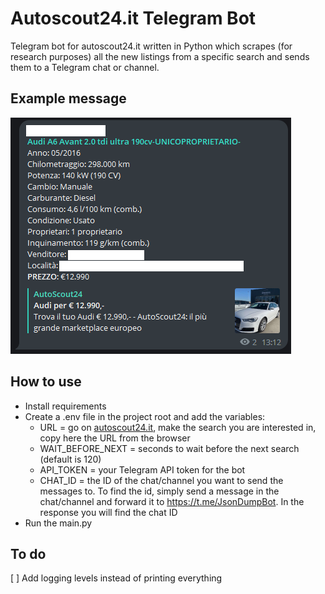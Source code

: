 # Autoscout24.it Telegram Bot
Telegram bot for autoscout24.it written in Python which scrapes (for research purposes) all the new listings from a specific search and sends them to a Telegram chat or channel.

## Example message
![Example message on Telegram](example.png "Example message")

## How to use
- Install requirements
- Create a .env file in the project root and add the variables:
    - URL = go on [autoscout24.it](https://autoscout24.it), make the search you are interested in, copy here the URL from the browser
    - WAIT_BEFORE_NEXT = seconds to wait before the next search (default is 120)
    - API_TOKEN = your Telegram API token for the bot
    - CHAT_ID = the ID of the chat/channel you want to send the messages to. To find the id, simply send a message in the chat/channel and forward it to https://t.me/JsonDumpBot. In the response you will find the chat ID
- Run the main.py

## To do
[ ] Add logging levels instead of printing everything